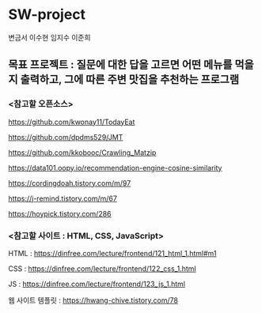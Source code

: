 # SW-project


변금서
이수현
임지수
이준희


## 목표 프로젝트 : 질문에 대한 답을 고르면 어떤 메뉴를 먹을지 출력하고, 그에 따른 주변 맛집을 추천하는 프로그램



### <참고할 오픈소스>

https://github.com/kwonay11/TodayEat

https://github.com/dpdms529/JMT

https://github.com/kkobooc/Crawling_Matzip

https://data101.oopy.io/recommendation-engine-cosine-similarity

https://cordingdoah.tistory.com/m/97

https://j-remind.tistory.com/m/67

https://hoypick.tistory.com/286



### <참고할 사이트 : HTML, CSS, JavaScript>

HTML : https://dinfree.com/lecture/frontend/121_html_1.html#m1

CSS : https://dinfree.com/lecture/frontend/122_css_1.html

JS : https://dinfree.com/lecture/frontend/123_js_1.html

웹 사이트 템플릿  : https://hwang-chive.tistory.com/78
